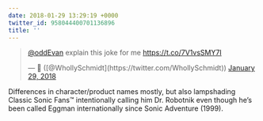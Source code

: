 ```yaml
---
date: 2018-01-29 13:29:19 +0000
twitter_id: 958044400701136896
title: ''
---
```


<blockquote class="twitter-tweet"><p lang="en" dir="ltr"><a href="https://twitter.com/oddEvan?ref_src=twsrc%5Etfw">@oddEvan</a> explain this joke for me <a href="https://t.co/7V1vsSMY7I">https://t.co/7V1vsSMY7I</a></p>&mdash; 🤧 ([@WhollySchmidt](https://twitter.com/WhollySchmidt)) <a href="https://twitter.com/WhollySchmidt/status/958043387332124673?ref_src=twsrc%5Etfw">January 29, 2018</a></blockquote>
<script async src="https://platform.twitter.com/widgets.js" charset="utf-8"></script>

Differences in character/product names mostly, but also lampshading Classic Sonic Fans™️ intentionally calling him Dr. Robotnik even though he’s been called Eggman internationally since Sonic Adventure (1999).
